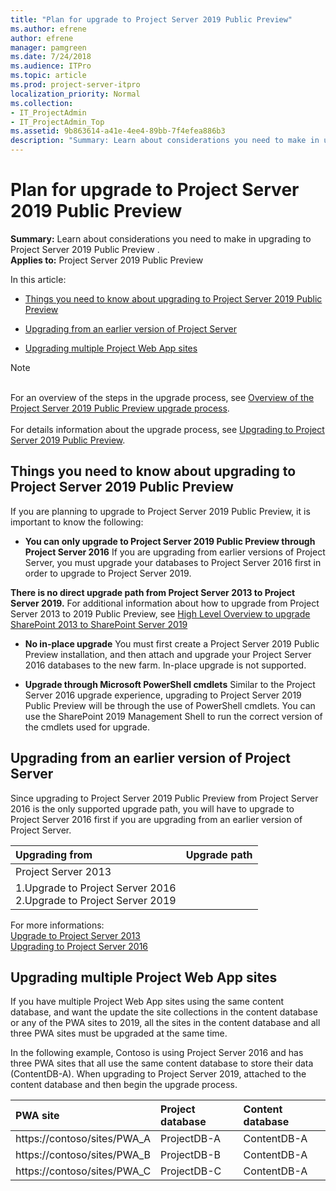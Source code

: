 ```yaml
---
title: "Plan for upgrade to Project Server 2019 Public Preview"
ms.author: efrene
author: efrene
manager: pamgreen
ms.date: 7/24/2018
ms.audience: ITPro
ms.topic: article
ms.prod: project-server-itpro
localization_priority: Normal
ms.collection:
- IT_ProjectAdmin
- IT_ProjectAdmin_Top
ms.assetid: 9b863614-a41e-4ee4-89bb-7f4efea886b3
description: "Summary: Learn about considerations you need to make in upgrading to Project Server 2019 Public Preview."
---
```


# Plan for upgrade to Project Server 2019 Public Preview
 
 **Summary:** Learn about considerations you need to make in upgrading to Project Server 2019 Public Preview .<br/>
**Applies to:** Project Server 2019 Public Preview
  
In this article:
  
- [Things you need to know about upgrading to Project Server 2019 Public Preview](plan-for-upgrade-to-project-server-2016.md#thingknow)
    
- [ Upgrading from an earlier version of Project Server](plan-for-upgrade-to-project-server-2016.md#Upg)
    
- [ Upgrading multiple Project Web App sites](plan-for-upgrade-to-project-server-2016.md#MultPWA)
    
> [!NOTE]
<br/>For an overview of the steps in the upgrade process, see [Overview of the Project Server 2019 Public Preview upgrade process](overview-of-the-project-server-2016-upgrade-process.md).<br/> <br/>For details information about the upgrade process, see [Upgrading to Project Server 2019 Public Preview](upgrading-to-project-server-2016.md). 
  
## Things you need to know about upgrading to Project Server 2019 Public Preview
<a name="thingknow"> </a>

If you are planning to upgrade to Project Server 2019 Public Preview, it is important to know the following:
  
- **You can only upgrade to Project Server 2019 Public Preview through Project Server 2016** If you are upgrading from earlier versions of Project Server, you must upgrade your databases to Project Server 2016 first in order to upgrade to Project Server 2019. 

**There is no direct upgrade path from Project Server 2013 to Project Server 2019.**  For additional information about how to upgrade from Project Server 2013 to 2019 Public Preview, see [High Level Overview to upgrade SharePoint 2013 to SharePoint Server 2019](https://docs.microsoft.com/en-us/sharepoint/upgrade-and-update/upgrade-from-sharepoint2013-to-sharepointserver-2019)

    
- **No in-place upgrade** You must first create a Project Server 2019 Public Preview installation, and then attach and upgrade your Project Server 2016 databases to the new farm. In-place upgrade is not supported.
    
- **Upgrade through Microsoft PowerShell cmdlets** Similar to the Project Server 2016 upgrade experience, upgrading to Project Server 2019 Public Preview will be through the use of PowerShell cmdlets. You can use the SharePoint 2019 Management Shell to run the correct version of the cmdlets used for upgrade.
    
    
## Upgrading from an earlier version of Project Server
<a name="Upg"> </a>

Since upgrading to Project Server 2019 Public Preview from Project Server 2016 is the only supported upgrade path, you will have to upgrade to Project Server 2016 first if you are upgrading from an earlier version of Project Server.
  

|**Upgrading from**|**Upgrade path**|
|:-----|:-----|
|Project Server 2013  <br/> |
1.Upgrade to Project Server 2016 <br/> 2.Upgrade to Project Server  2019 <br/>|


For more informations:<br/>
[Upgrade to Project Server 2013](https://go.microsoft.com/fwlink/?LinkId=747043) <br/> 
[Upgrading to Project Server 2016](upgrading-to-project-server-2016.md) <br/> 
   
## Upgrading multiple Project Web App sites
<a name="MultPWA"> </a>

If you have multiple Project Web App sites using the same content database, and want the update the site collections in the content database or any of the PWA sites to 2019, all the sites in the content database and all three PWA sites must be upgraded at the same time.
  
In the following example, Contoso is using Project Server 2016 and has three PWA sites that all use the same content database to store their data (ContentDB-A). When upgrading to Project Server 2019, attached to the content database and then begin the upgrade process.
  
|**PWA site**|**Project database**|**Content database**|
|:-----|:-----|:-----|
|https://contoso/sites/PWA_A  <br/> |ProjectDB-A  <br/> |ContentDB-A  <br/> |
|https://contoso/sites/PWA_B  <br/> |ProjectDB-B  <br/> |ContentDB-A  <br/> |
|https://contoso/sites/PWA_C  <br/> |ProjectDB-C  <br/> |ContentDB-A  <br/> |
   

